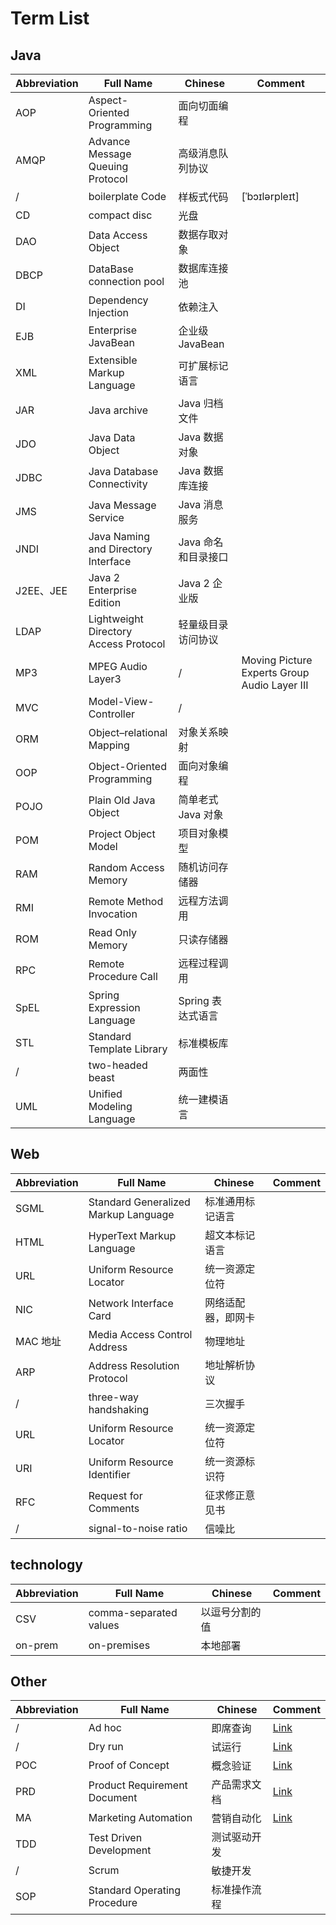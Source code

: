 # Term List

## Java

| Abbreviation | Full Name | Chinese | Comment |
| ---- | ---- | ---- | ---- |
| AOP | Aspect-Oriented Programming | 面向切面编程 |
| AMQP | Advance Message Queuing Protocol | 高级消息队列协议 |
| / | boilerplate Code | 样板式代码 | [ˈbɔɪlərpleɪt] |
| CD | compact disc | 光盘 |
| DAO | Data Access Object | 数据存取对象 |
| DBCP | DataBase connection pool | 数据库连接池 |
| DI | Dependency Injection | 依赖注入 |
| EJB | Enterprise JavaBean | 企业级 JavaBean |
| XML | Extensible Markup Language | 可扩展标记语言 |
| JAR | Java archive | Java 归档文件 |
| JDO | Java Data Object | Java 数据对象 |
| JDBC | Java Database Connectivity | Java 数据库连接 |
| JMS | Java Message Service | Java 消息服务 |
| JNDI | Java Naming and Directory Interface | Java 命名和目录接口 |
| J2EE、JEE | Java 2 Enterprise Edition | Java 2 企业版 |
| LDAP | Lightweight Directory Access Protocol | 轻量级目录访问协议 |
| MP3 | MPEG Audio Layer3 | / | Moving Picture Experts Group Audio Layer III |
| MVC | Model-View-Controller | / |
| ORM | Object–relational Mapping | 对象关系映射 |
| OOP | Object-Oriented Programming | 面向对象编程 |
| POJO | Plain Old Java Object | 简单老式 Java 对象 |
| POM | Project Object Model | 项目对象模型 |
| RAM | Random Access Memory | 随机访问存储器 |
| RMI | Remote Method Invocation | 远程方法调用 |
| ROM | Read Only Memory | 只读存储器 |
| RPC | Remote Procedure Call | 远程过程调用 |
| SpEL | Spring Expression Language | Spring 表达式语言 |
| STL | Standard Template Library | 标准模板库 |
| / | two-headed beast | 两面性 |
| UML | Unified Modeling Language | 统一建模语言 |

## Web

| Abbreviation | Full Name | Chinese | Comment |
| ---- | ---- | ---- | ---- |
| SGML | Standard Generalized Markup Language | 标准通用标记语言 |
| HTML | HyperText Markup Language | 超文本标记语言 |
| URL | Uniform Resource Locator | 统一资源定位符 | |
| NIC | Network Interface Card | 网络适配器，即网卡 |
| MAC 地址 | Media Access Control Address | 物理地址 |
| ARP | Address Resolution Protocol | 地址解析协议 |
| / | three-way handshaking | 三次握手 |
| URL | Uniform Resource Locator | 统一资源定位符 |
| URI | Uniform Resource Identifier | 统一资源标识符 |
| RFC | Request for Comments | 征求修正意见书 |
| / | signal-to-noise ratio | 信噪比 |

## technology

| Abbreviation | Full Name | Chinese | Comment |
| ---- | ---- | ---- | ---- |
| CSV | comma-separated values | 以逗号分割的值 |
| on-prem | on-premises | 本地部署 |

## Other

| Abbreviation | Full Name | Chinese | Comment |
| ---- | ---- | ---- | ---- |
| / | Ad hoc | 即席查询 | [Link](https://zh.wikipedia.org/wiki/Ad_hoc) |
| / | Dry run | 试运行 | [Link](https://en.wikipedia.org/wiki/Dry_run_(testing)) |
| POC | Proof of Concept | 概念验证 | [Link](https://zhuanlan.zhihu.com/p/39820024) |
| PRD | Product Requirement Document | 产品需求文档 | [Link](https://www.zhihu.com/question/19655491/answer/335963630) |
| MA | Marketing Automation | 营销自动化 | [Link](https://www.pinweima.com/MA/) |
| TDD | Test Driven Development | 测试驱动开发 |
| / | Scrum | 敏捷开发 |
| SOP | Standard Operating Procedure | 标准操作流程 |
